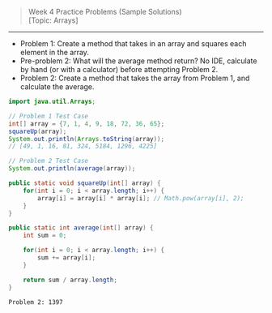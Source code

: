 > Week 4 Practice Problems (Sample Solutions)<br>[Topic: Arrays]

<hr>

- Problem 1: Create a method that takes in an array and squares each element in the array.
- Pre-problem 2: What will the average method return? No IDE, calculate by hand (or with a calculator) before attempting Problem 2.
- Problem 2: Create a method that takes the array from Problem 1, and calculate the average.

```java
import java.util.Arrays;
```
```java
// Problem 1 Test Case
int[] array = {7, 1, 4, 9, 18, 72, 36, 65};
squareUp(array);
System.out.println(Arrays.toString(array));
// [49, 1, 16, 81, 324, 5184, 1296, 4225]

// Problem 2 Test Case
System.out.println(average(array));
```
```java
public static void squareUp(int[] array) {
    for(int i = 0; i < array.length; i++) {
        array[i] = array[i] * array[i]; // Math.pow(array[i], 2);
    }
}

public static int average(int[] array) {
    int sum = 0;

    for(int i = 0; i < array.length; i++) {
        sum += array[i];
    }

    return sum / array.length;
}
```
```
Problem 2: 1397
```